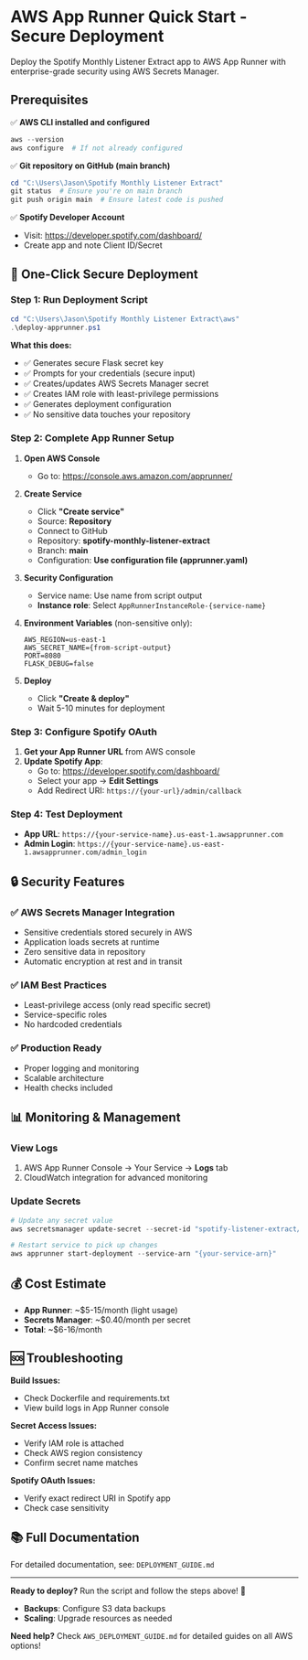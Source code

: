# AWS App Runner Quick Start - Secure Deployment

Deploy the Spotify Monthly Listener Extract app to AWS App Runner with enterprise-grade security using AWS Secrets Manager.

## Prerequisites

✅ **AWS CLI installed and configured**
```powershell
aws --version
aws configure  # If not already configured
```

✅ **Git repository on GitHub (main branch)**
```powershell
cd "C:\Users\Jason\Spotify Monthly Listener Extract"
git status  # Ensure you're on main branch
git push origin main  # Ensure latest code is pushed
```

✅ **Spotify Developer Account**
- Visit: https://developer.spotify.com/dashboard/
- Create app and note Client ID/Secret

## 🚀 One-Click Secure Deployment

### Step 1: Run Deployment Script
```powershell
cd "C:\Users\Jason\Spotify Monthly Listener Extract\aws"
.\deploy-apprunner.ps1
```

**What this does:**
- ✅ Generates secure Flask secret key
- ✅ Prompts for your credentials (secure input)
- ✅ Creates/updates AWS Secrets Manager secret
- ✅ Creates IAM role with least-privilege permissions
- ✅ Generates deployment configuration
- ✅ No sensitive data touches your repository

### Step 2: Complete App Runner Setup

1. **Open AWS Console**
   - Go to: https://console.aws.amazon.com/apprunner/

2. **Create Service**
   - Click **"Create service"**
   - Source: **Repository**
   - Connect to GitHub
   - Repository: **spotify-monthly-listener-extract**
   - Branch: **main**
   - Configuration: **Use configuration file (apprunner.yaml)**

3. **Security Configuration**
   - Service name: Use name from script output
   - **Instance role**: Select `AppRunnerInstanceRole-{service-name}`
   
4. **Environment Variables** (non-sensitive only):
   ```
   AWS_REGION=us-east-1
   AWS_SECRET_NAME={from-script-output}
   PORT=8080
   FLASK_DEBUG=false
   ```

5. **Deploy**
   - Click **"Create & deploy"**
   - Wait 5-10 minutes for deployment

### Step 3: Configure Spotify OAuth

1. **Get your App Runner URL** from AWS console
2. **Update Spotify App**:
   - Go to: https://developer.spotify.com/dashboard/
   - Select your app → **Edit Settings**
   - Add Redirect URI: `https://{your-url}/admin/callback`

### Step 4: Test Deployment

- **App URL**: `https://{your-service-name}.us-east-1.awsapprunner.com`
- **Admin Login**: `https://{your-service-name}.us-east-1.awsapprunner.com/admin_login`

## 🔒 Security Features

### ✅ AWS Secrets Manager Integration
- Sensitive credentials stored securely in AWS
- Application loads secrets at runtime
- Zero sensitive data in repository
- Automatic encryption at rest and in transit

### ✅ IAM Best Practices
- Least-privilege access (only read specific secret)
- Service-specific roles
- No hardcoded credentials

### ✅ Production Ready
- Proper logging and monitoring
- Scalable architecture
- Health checks included

## 📊 Monitoring & Management

### View Logs
1. AWS App Runner Console → Your Service → **Logs** tab
2. CloudWatch integration for advanced monitoring

### Update Secrets
```powershell
# Update any secret value
aws secretsmanager update-secret --secret-id "spotify-listener-extract/{service-name}" --secret-string '{...}'

# Restart service to pick up changes
aws apprunner start-deployment --service-arn "{your-service-arn}"
```

## 💰 Cost Estimate

- **App Runner**: ~$5-15/month (light usage)
- **Secrets Manager**: ~$0.40/month per secret
- **Total**: ~$6-16/month

## 🆘 Troubleshooting

**Build Issues:**
- Check Dockerfile and requirements.txt
- View build logs in App Runner console

**Secret Access Issues:**
- Verify IAM role is attached
- Check AWS region consistency
- Confirm secret name matches

**Spotify OAuth Issues:**
- Verify exact redirect URI in Spotify app
- Check case sensitivity

## 📚 Full Documentation

For detailed documentation, see: `DEPLOYMENT_GUIDE.md`

---

**Ready to deploy?** Run the script and follow the steps above! 🚀
- **Backups**: Configure S3 data backups
- **Scaling**: Upgrade resources as needed

**Need help?** Check `AWS_DEPLOYMENT_GUIDE.md` for detailed guides on all AWS options!
